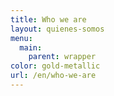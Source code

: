 ```yaml
---
title: Who we are
layout: quienes-somos
menu:
  main:
    parent: wrapper
color: gold-metallic
url: /en/who-we-are
---
```

